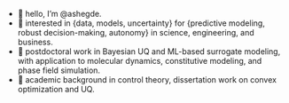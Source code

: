 - 👋 hello, I’m @ashegde. 
- 👀 interested in {data, models, uncertainty} for {predictive modeling, robust decision-making, autonomy} in science, engineering, and business.
- 🌱 postdoctoral work in Bayesian UQ and ML-based surrogate modeling, with application to molecular dynamics, constitutive modeling, and phase field simulation.
- 📓 academic background in control theory, dissertation work on convex optimization and UQ.  

<!---
ashegde/ashegde is a ✨ special ✨ repository because its `README.md` (this file) appears on your GitHub profile.
You can click the Preview link to take a look at your changes.
--->
